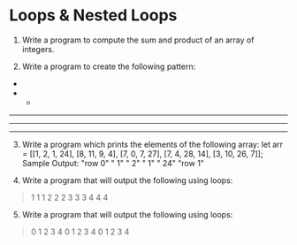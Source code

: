 # Loops & Nested Loops

1. Write a program to compute the sum and product of an array of integers.

2. Write a program to create the following pattern: 
*  
* * 
* * *  
* * * *  
* * * * *  

3. Write a program which prints the elements of the following array: 
let arr = [[1, 2, 1, 24], [8, 11, 9, 4], [7, 0, 7, 27], [7, 4, 28, 14], [3, 10, 26, 7]];
Sample Output: 
"row 0" 
" 1" 
" 2" 
" 1"
" 24"
"row 1"

4. Write a program that will output the following using loops: 
>1 1 1 2 2 2 3 3 3 4 4 4

	
5. Write a program that will output the following using loops: 
>0 1 2 3 4 0 1 2 3 4 0 1 2 3 4

